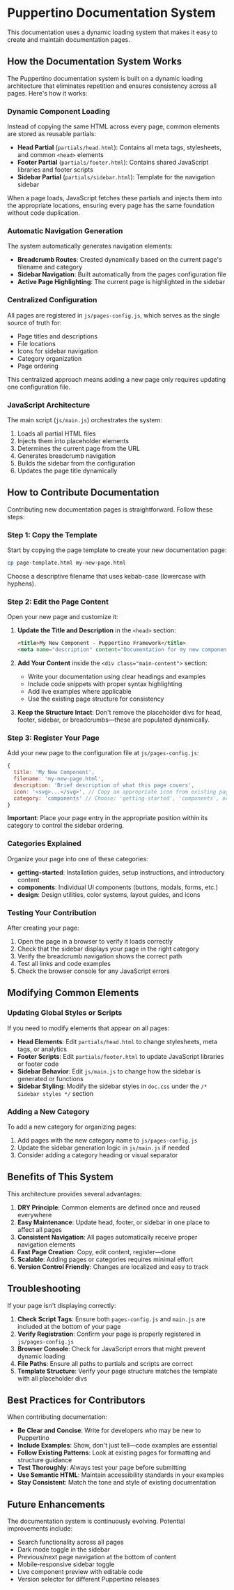 # Puppertino Documentation System

This documentation uses a dynamic loading system that makes it easy to create and maintain documentation pages.

## How the Documentation System Works

The Puppertino documentation system is built on a dynamic loading architecture that eliminates repetition and ensures consistency across all pages. Here's how it works:

### Dynamic Component Loading

Instead of copying the same HTML across every page, common elements are stored as reusable partials:

- **Head Partial** (`partials/head.html`): Contains all meta tags, stylesheets, and common `<head>` elements
- **Footer Partial** (`partials/footer.html`): Contains shared JavaScript libraries and footer scripts
- **Sidebar Partial** (`partials/sidebar.html`): Template for the navigation sidebar

When a page loads, JavaScript fetches these partials and injects them into the appropriate locations, ensuring every page has the same foundation without code duplication.

### Automatic Navigation Generation

The system automatically generates navigation elements:

- **Breadcrumb Routes**: Created dynamically based on the current page's filename and category
- **Sidebar Navigation**: Built automatically from the pages configuration file
- **Active Page Highlighting**: The current page is highlighted in the sidebar

### Centralized Configuration

All pages are registered in `js/pages-config.js`, which serves as the single source of truth for:

- Page titles and descriptions
- File locations
- Icons for sidebar navigation
- Category organization
- Page ordering

This centralized approach means adding a new page only requires updating one configuration file.

### JavaScript Architecture

The main script (`js/main.js`) orchestrates the system:

1. Loads all partial HTML files
2. Injects them into placeholder elements
3. Determines the current page from the URL
4. Generates breadcrumb navigation
5. Builds the sidebar from the configuration
6. Updates the page title dynamically

## How to Contribute Documentation

Contributing new documentation pages is straightforward. Follow these steps:

### Step 1: Copy the Template

Start by copying the page template to create your new documentation page:

```bash
cp page-template.html my-new-page.html
```

Choose a descriptive filename that uses kebab-case (lowercase with hyphens).

### Step 2: Edit the Page Content

Open your new page and customize it:

1. **Update the Title and Description** in the `<head>` section:
   ```html
   <title>My New Component - Puppertino Framework</title>
   <meta name="description" content="Documentation for my new component">
   ```

2. **Add Your Content** inside the `<div class="main-content">` section:
   - Write your documentation using clear headings and examples
   - Include code snippets with proper syntax highlighting
   - Add live examples where applicable
   - Use the existing page structure for consistency

3. **Keep the Structure Intact**: Don't remove the placeholder divs for head, footer, sidebar, or breadcrumbs—these are populated dynamically.

### Step 3: Register Your Page

Add your new page to the configuration file at `js/pages-config.js`:

```javascript
{
  title: 'My New Component',
  filename: 'my-new-page.html',
  description: 'Brief description of what this page covers',
  icon: '<svg>...</svg>', // Copy an appropriate icon from existing pages
  category: 'components' // Choose: 'getting-started', 'components', or 'design'
}
```

**Important**: Place your page entry in the appropriate position within its category to control the sidebar ordering.

### Categories Explained

Organize your page into one of these categories:

- **getting-started**: Installation guides, setup instructions, and introductory content
- **components**: Individual UI components (buttons, modals, forms, etc.)
- **design**: Design utilities, color systems, layout guides, and icons

### Testing Your Contribution

After creating your page:

1. Open the page in a browser to verify it loads correctly
2. Check that the sidebar displays your page in the right category
3. Verify the breadcrumb navigation shows the correct path
4. Test all links and code examples
5. Check the browser console for any JavaScript errors

## Modifying Common Elements

### Updating Global Styles or Scripts

If you need to modify elements that appear on all pages:

- **Head Elements**: Edit `partials/head.html` to change stylesheets, meta tags, or analytics
- **Footer Scripts**: Edit `partials/footer.html` to update JavaScript libraries or footer code
- **Sidebar Behavior**: Edit `js/main.js` to change how the sidebar is generated or functions
- **Sidebar Styling**: Modify the sidebar styles in `doc.css` under the `/* Sidebar styles */` section

### Adding a New Category

To add a new category for organizing pages:

1. Add pages with the new category name to `js/pages-config.js`
2. Update the sidebar generation logic in `js/main.js` if needed
3. Consider adding a category heading or visual separator

## Benefits of This System

This architecture provides several advantages:

1. **DRY Principle**: Common elements are defined once and reused everywhere
2. **Easy Maintenance**: Update head, footer, or sidebar in one place to affect all pages
3. **Consistent Navigation**: All pages automatically receive proper navigation elements
4. **Fast Page Creation**: Copy, edit content, register—done
5. **Scalable**: Adding pages or categories requires minimal effort
6. **Version Control Friendly**: Changes are localized and easy to track

## Troubleshooting

If your page isn't displaying correctly:

1. **Check Script Tags**: Ensure both `pages-config.js` and `main.js` are included at the bottom of your page
2. **Verify Registration**: Confirm your page is properly registered in `js/pages-config.js`
3. **Browser Console**: Check for JavaScript errors that might prevent dynamic loading
4. **File Paths**: Ensure all paths to partials and scripts are correct
5. **Template Structure**: Verify your page structure matches the template with all placeholder divs

## Best Practices for Contributors

When contributing documentation:

- **Be Clear and Concise**: Write for developers who may be new to Puppertino
- **Include Examples**: Show, don't just tell—code examples are essential
- **Follow Existing Patterns**: Look at existing pages for formatting and structure guidance
- **Test Thoroughly**: Always test your page before submitting
- **Use Semantic HTML**: Maintain accessibility standards in your examples
- **Stay Consistent**: Match the tone and style of existing documentation

## Future Enhancements

The documentation system is continuously evolving. Potential improvements include:

- Search functionality across all pages
- Dark mode toggle in the sidebar
- Previous/next page navigation at the bottom of content
- Mobile-responsive sidebar toggle
- Live component preview with editable code
- Version selector for different Puppertino releases